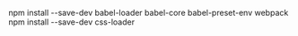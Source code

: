 npm install --save-dev babel-loader babel-core babel-preset-env webpack
npm install --save-dev css-loader